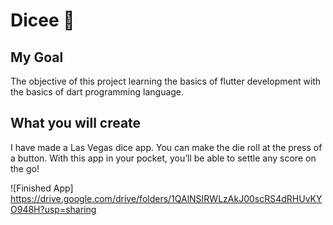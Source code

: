 

# Dicee 🎲

## My Goal

The objective of this project learning the basics of flutter development with the basics of dart programming language. 

## What you will create

I have made a Las Vegas dice app. You can make the die roll at the press of a button. With this app in your pocket, you’ll be able to settle any score on the go!

![Finished App]  https://drive.google.com/drive/folders/1QAlNSIRWLzAkJ00scRS4dRHUvKYO948H?usp=sharing


